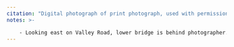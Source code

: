 ```yaml
---
citation: "Digital photograph of print photograph, used with permission from Caroline Valley Community Church"
notes: >-

    - Looking east on Valley Road, lower bridge is behind photographer. Note that this shows the original steeple that was blown down in a "severe electric and wind storm" in the late afternoon on Saturday 25, Apr 1925. (See 29 Apr 1925, The Ithaca Journal (Ithaca NY), p14.)
---
```



